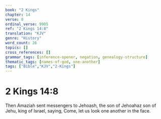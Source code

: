 ```yaml
---
book: "2 Kings"
chapter: 14
verse: 8
ordinal_verse: 9905
ref: "2 Kings 14:8"
translation: "KJV"
genre: "History"
word_count: 26
topics: []
cross_references: []
grammar_tags: [inference-opener, negation, genealogy-structure]
thematic_tags: [names-of-god, one-another]
tags: ["Bible","KJV","2-Kings"]
---
```


# 2 Kings 14:8

Then Amaziah sent messengers to Jehoash, the son of Jehoahaz son of Jehu, king of Israel, saying, Come, let us look one another in the face.
